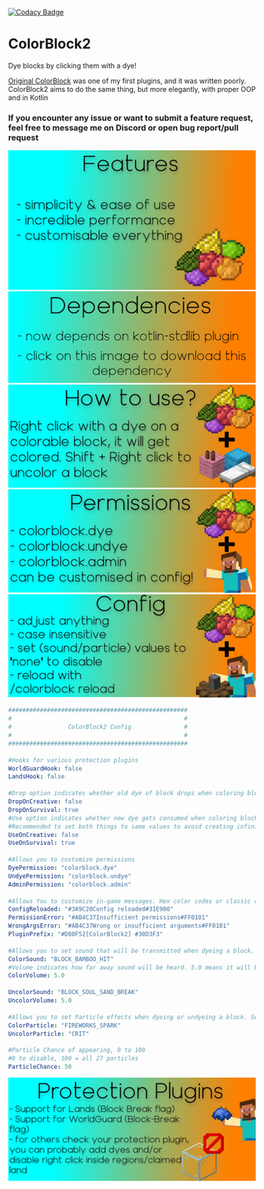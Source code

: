 [![Codacy Badge](https://app.codacy.com/project/badge/Grade/7138e8d6a281409cbfdb2eff876450a5)](https://www.codacy.com/gh/justADeni/ColorBlock2/dashboard?utm_source=github.com&amp;utm_medium=referral&amp;utm_content=justADeni/ColorBlock2&amp;utm_campaign=Badge_Grade)
# ColorBlock2
Dye blocks by clicking them with a dye!

[Original ColorBlock](https://github.com/justADeni/ColorBlock) was one of my first plugins, and it was written poorly. 
ColorBlock2 aims to do the same thing, but more elegantly, with proper OOP and in Kotlin

### If you encounter any issue or want to submit a feature request, feel free to message me on Discord or open bug report/pull request

![](https://github.com/justADeni/ColorBlock2/blob/master/img/1.png?raw=true)
<a href="https://www.spigotmc.org/resources/kotlin-stdlib.80808" title="video text"><img src="https://github.com/justADeni/ColorBlock2/blob/master/img/ColorBlock-Dependencies.png?raw=true" width="xxx" height="yyy"></a>
![](https://github.com/justADeni/ColorBlock2/blob/master/img/2.png?raw=true)
![](https://github.com/justADeni/ColorBlock2/blob/master/img/3.png?raw=true)
![](https://github.com/justADeni/ColorBlock2/blob/master/img/4.png?raw=true)

```yaml
###################################################
#                                                 #
#                ColorBlock2 Config               #
#                                                 #
###################################################

#Hooks for various protection plugins
WorldGuardHook: false
LandsHook: false

#Drop option indicates whether old dye of block drops when coloring block
DropOnCreative: false
DropOnSurvival: true
#Use option indicates whether new dye gets consumed when coloring block
#Recommended to set both things to same values to avoid creating infinite dye exploit
UseOnCreative: false
UseOnSurvival: true

#Allows you to customize permissions
DyePermission: "colorblock.dye"
UndyePermission: "colorblock.undye"
AdminPermission: "colorblock.admin"

#Allows You to customize in-game messages. Hex color codes or classic color codes are supported
ConfigReloaded: "#3A9C20Config reloaded#31E900"
PermissionError: "#AB4C37Insufficient permissions#FF0101"
WrongArgsError: "#AB4C37Wrong or insufficient arguments#FF0101"
PluginPrefix: "#D80F52[ColorBlock2] #30D3F3"

#Allows you to set sound that will be transmitted when dyeing a block. Set to "NONE" to disable
ColorSound: "BLOCK_BAMBOO_HIT"
#Volume indicates how far away sound will be heard. 5.0 means it will be heard from 5 blocks away
ColorVolume: 5.0

UncolorSound: "BLOCK_SOUL_SAND_BREAK"
UncolorVolume: 5.0

#Allows you to set Particle effects when dyeing or undyeing a block. Set to "NONE" to disable
ColorParticle: "FIREWORKS_SPARK"
UncolorParticle: "CRIT"

#Particle Chance of appearing, 0 to 100
#0 to disable, 100 = all 27 particles
ParticleChance: 50
```

![](https://github.com/justADeni/ColorBlock2/blob/master/img/5.png?raw=true)
